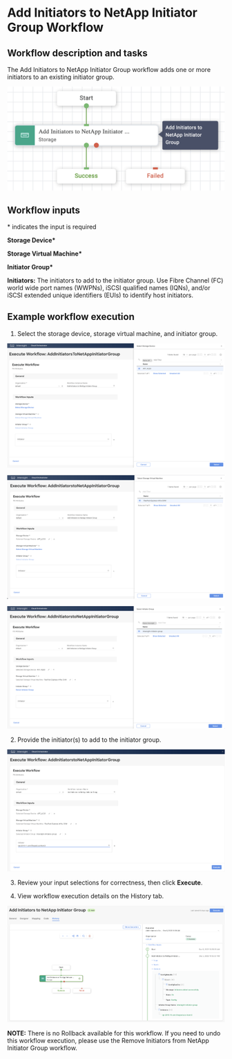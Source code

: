 # Add Initiators to NetApp Initiator Group Workflow

## Workflow description and tasks

The Add Initiators to NetApp Initiator Group workflow adds one or more
initiators to an existing initiator group.

![](../images/AddInitiatorsToNetAppInitiatorGroup/0bd6a3214cb0d979e5d82414b584af2d6532c62b.png)

## Workflow inputs
\* indicates the input is required

**Storage Device\***

**Storage Virtual Machine\***

**Initiator Group\***

**Initiators:** The initiators to add to the initiator group. Use Fibre
Channel (FC) world wide port names (WWPNs), iSCSI qualified names
(IQNs), and/or iSCSI extended unique identifiers (EUIs) to identify host
initiators.

## Example workflow execution

1.  Select the storage device, storage virtual machine, and initiator
    group.

![](../images/AddInitiatorsToNetAppInitiatorGroup/30a1b9262681dde0e5499f94cfd39fbaf4fb43d2.png)

![](../images/AddInitiatorsToNetAppInitiatorGroup/dd926ee4f85b475f2956e91203c5f69471da1f7c.png)

![](../images/AddInitiatorsToNetAppInitiatorGroup/a93128a6ca6c2a895cf9b131cac470bedc2ec410.png)

2.  Provide the initiator(s) to add to the initiator group.

![](../images/AddInitiatorsToNetAppInitiatorGroup/b84bb8bbe386865f4adc4fea78d007051cf1e476.png)

3.  Review your input selections for correctness, then click **Execute**.

4.  View workflow execution details on the History tab.

![](../images/AddInitiatorsToNetAppInitiatorGroup/caa01ea1e0dc4f6ad8fd7af956344f366fa62a0c.png)

**NOTE:** There is no Rollback available for this workflow. If you need to
undo this workflow execution, please use the Remove Initiators from
NetApp Initiator Group workflow.

